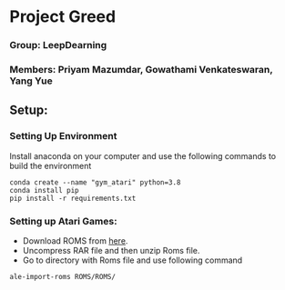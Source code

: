 # Project Greed
### Group: LeepDearning
### Members: Priyam Mazumdar, Gowathami Venkateswaran, Yang Yue

## Setup:
###  Setting Up Environment
Install anaconda on your computer and use the following commands to build the environment

```
conda create --name "gym_atari" python=3.8
conda install pip
pip install -r requirements.txt 
```

### Setting up Atari Games:
- Download ROMS from [here](http://www.atarimania.com/rom_collection_archive_atari_2600_roms.html).  
- Uncompress RAR file and then unzip Roms file.
- Go to directory with Roms file and use following command

```
ale-import-roms ROMS/ROMS/
```



